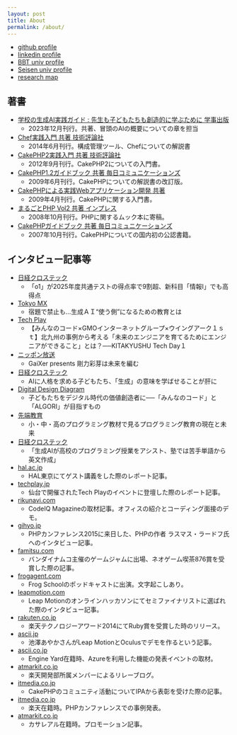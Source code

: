 ```yaml
---
layout: post
title: About
permalink: /about/
---
```


- [github profile](https://github.com/yandod)
- [linkedin profile](https://www.linkedin.com/in/yandod/)
- [BBT univ profile](https://bbt.ac/faculty/yusuke-ando.html)
- [Seisen univ profile](https://www.seisen-u.ac.jp/faculty/global/social_design/professors/yusuke-ando.html)
- [research map](https://researchmap.jp/yandod)

## 著書

- [学校の生成AI実践ガイド : 先生も子どもたちも創造的に学ぶために 学事出版](https://www.gakuji.co.jp/book/b10041282.html)
  - 2023年12月刊行。共著、冒頭のAIの概要についての章を担当
- [Chef実践入門 共著 技術評論社](https://gihyo.jp/book/2014/978-4-7741-6500-4)
  - 2014年6月刊行。構成管理ツール、Chefについての解説書
- [CakePHP2実践入門 共著 技術評論社](https://gihyo.jp/book/2012/978-4-7741-5324-7)
  - 2012年9月刊行。CakePHP2についての入門書。
- [CakePHP1.2ガイドブック 共著 毎日コミュニケーションズ](https://www.amazon.co.jp/dp/4839932468)
  - 2009年6月刊行。CakePHPについての解説書の改訂版。
- [CakePHPによる実践Webアプリケーション開発 共著](https://www.amazon.co.jp/dp/4839930651/)
  - 2009年4月刊行。CakePHPに関する入門書。
- [まるごとPHP Vol2 共著 インプレス](https://www.amazon.co.jp/dp/4844326368/)
  - 2008年10月刊行。PHPに関するムック本に寄稿。
- [CakePHPガイドブック 共著 毎日コミュニケーションズ](https://www.amazon.co.jp/dp/4839924317/)
  - 2007年10月刊行。CakePHPについての国内初の公認書籍。

## インタビュー記事等

- [日経クロステック](https://xtech.nikkei.com/atcl/nxt/column/18/03078/012800002/)
  - 「o1」が2025年度共通テストの得点率で9割超、新科目「情報I」でも高得点
- [Tokyo MX](https://s.mxtv.jp/bangumi/program.html?date=20250124&ch=1&hm=2057)
  - 宿題で禁止も…生成ＡＩ“使う側”になるための教育とは
- [Tech Play](https://researchmap.jp/yandod/media_coverage/48740906)
  - 【みんなのコード×GMOインターネットグループ×ウイングアーク１ｓｔ】北九州の事例から考える「未来のエンジニアを育てるためにエンジニアができること」とは？──KITAKYUSHU Tech Day１
- [ニッポン放送](https://x.com/miraiwoamu/status/1842479215167562059)
  - GaiXer presents 剛力彩芽は未来を編む
- [日経クロステック](https://xtech.nikkei.com/atcl/nxt/column/18/00138/071101561/)
  - AIに人格を求める子どもたち、「生成」の意味を学ばせることが肝に
- [Digital Design Diagram](https://www.d3.ntt-east.co.jp/00126/)
  - 子どもたちをデジタル時代の価値創造者に──「みんなのコード」と「ALGORI」が目指すもの
- [先端教育](https://www.sentankyo.jp/articles/7145bb35-cddb-432b-a0a1-a375c55d8e74)
  - 小・中・高のプログラミング教材で見るプログラミング教育の現在と未来
- [日経クロステック](https://xtech.nikkei.com/atcl/nxt/column/18/02510/063000003/)
  - 「生成AIが高校のプログラミング授業をアシスト、塾では苦手単語から英文作成」
- [hal.ac.jp](https://www.hal.ac.jp/tokyo/mind/special/23017)
  - HAL東京にてゲスト講義をした際のレポート記事。
- [techplay.jp](https://techplay.jp/column/484)
  - 仙台で開催されたTech Playのイベントに登壇した際のレポート記事。
- [rikunavi.com](https://next.rikunabi.com/journal/20180524_c13_iq/)
  - CodeIQ Magazineの取材記事。オフィスの紹介とコーディング面接のデモ。
- [gihyo.jp](https://gihyo.jp/news/report/2015/12/1401)
  - PHPカンファレンス2015に来日した、PHPの作者 ラスマス・ラードフ氏へのインタビュー記事。
- [famitsu.com](https://www.famitsu.com/news/201511/30094228.html)
  - バンダイナムコ主催のゲームジャムに出場、ネオゲーム喫茶876賞を受賞した際の記事。
- [frogagent.com](http://school.frogagent.com/interview/yusuke-ando/)
  - Frog Schoolのポッドキャストに出演。文字起こしあり。
- [leapmotion.com](https://blog.leapmotion.com/lets-make-fried-rice-tool-tracking-casual-cooking/)
  - Leap Motionのオンラインハッカソンにてセミファイナリストに選ばれた際のインタビュー記事。
- [rakuten.co.jp](https://corp.rakuten.co.jp/news/press/2014/1027_01.html)
  - 楽天テクノロジーアワード2014にてRuby賞を受賞した時のリリース。
- [ascii.jp](https://weekly.ascii.jp/elem/000/002/623/2623993/?r=1)
  - 池澤あやかさんがLeap MotionとOculusでデモを作るという記事。
- [ascii.co.jp](https://weekly.ascii.jp/elem/000/002/622/2622662/?r=1)
  - Engine Yard在籍時、Azureを利用した機能の発表イベントの取材。
- [atmarkit.co.jp](https://el.jibun.atmarkit.co.jp/rakuten/2010/01/50-5656.html)
  - 楽天開発部所属メンバーによるリレーブログ。
- [itmedia.co.jp](https://www.itmedia.co.jp/enterprise/articles/0910/23/news086.html)
  - CakePHPのコミュニティ活動についてIPAから表彰を受けた際の記事。
- [itmedia.co.jp](https://atmarkit.itmedia.co.jp/fcoding/articles/phpcon08/02/phpcon0802a.html)
  - 楽天在籍時。PHPカンファレンスでの事例発表。
- [atmarkit.co.jp](https://jibun.atmarkit.co.jp/ad/comp/78casareal/casareal01.html)
  - カサレアル在籍時。プロモーション記事。